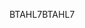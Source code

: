 <span data-ttu-id="8437c-101">BTAHL7</span><span class="sxs-lookup"><span data-stu-id="8437c-101">BTAHL7</span></span>